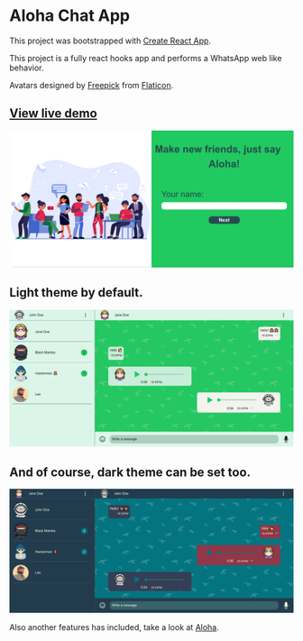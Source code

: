 # Aloha Chat App

This project was bootstrapped with [Create React App](https://github.com/facebook/create-react-app).

This project is a fully react hooks app and performs a WhatsApp web like behavior.

Avatars designed by [Freepick](https://www.flaticon.es/autores/freepik) from [Flaticon](https://www.flaticon.es/).

## [View live demo](https://aloha-chat-app-fc64f.web.app/)

![Aloha home page](readme-images/Aloha-home-page.png)

## Light theme by default.

![Aloha light theme](readme-images/light-theme.png)

## And of course, dark theme can be set too.

![Aloha dark theme](readme-images/dark-theme.png)

Also another features has included, take a look at [Aloha](https://github.com/facebook/create-react-app).
